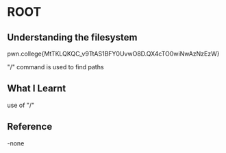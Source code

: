 # ROOT
## Understanding the filesystem

pwn.college{MtTKLQKQC_v9TtAS1BFY0UvwO8D.QX4cTO0wiNwAzNzEzW}

"/" command is used to find paths

## What I Learnt
use of "/"

## Reference 
-none
